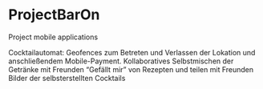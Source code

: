 # ProjectBarOn
Project mobile applications

Cocktailautomat:
Geofences zum Betreten und Verlassen der Lokation und anschließendem Mobile-Payment.
Kollaboratives Selbstmischen der Getränke mit Freunden
“Gefällt mir” von Rezepten und teilen mit Freunden
Bilder der selbsterstellten Cocktails
